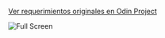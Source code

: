 [Ver requerimientos originales en Odin Project](https://www.theodinproject.com/lessons/node-path-intermediate-html-and-css-sign-up-form)

<image src="assets/sign-up-form.png" alt="Full Screen">
